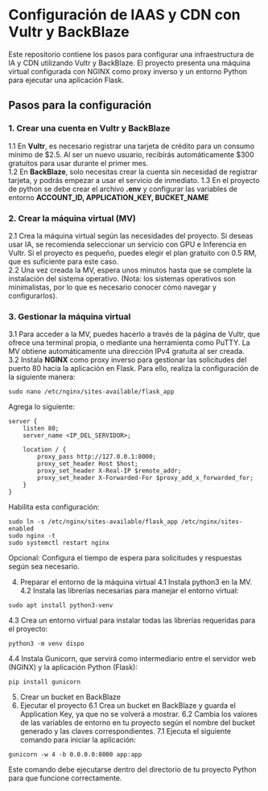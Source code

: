 # Configuración de IAAS y CDN con Vultr y BackBlaze

Este repositorio contiene los pasos para configurar una infraestructura de IA y CDN utilizando Vultr y BackBlaze. El proyecto presenta una máquina virtual configurada con NGINX como proxy inverso y un entorno Python para ejecutar una aplicación Flask.

## Pasos para la configuración

### 1. Crear una cuenta en Vultr y BackBlaze
1.1 En **Vultr**, es necesario registrar una tarjeta de crédito para un consumo mínimo de $2.5. Al ser un nuevo usuario, recibirás automáticamente $300 gratuitos para usar durante el primer mes.  
1.2 En **BackBlaze**, solo necesitas crear la cuenta sin necesidad de registrar tarjeta, y podrás empezar a usar el servicio de inmediato.
1.3 En el proyecto de python se debe crear el archivo **.env** y configurar las variables de entorno **ACCOUNT_ID, APPLICATION_KEY, BUCKET_NAME**

### 2. Crear la máquina virtual (MV)
2.1 Crea la máquina virtual según las necesidades del proyecto. Si deseas usar IA, se recomienda seleccionar un servicio con GPU e Inferencia en Vultr. Si el proyecto es pequeño, puedes elegir el plan gratuito con 0.5 RM, que es suficiente para este caso.  
2.2 Una vez creada la MV, espera unos minutos hasta que se complete la instalación del sistema operativo. (Nota: los sistemas operativos son minimalistas, por lo que es necesario conocer cómo navegar y configurarlos).

### 3. Gestionar la máquina virtual
3.1 Para acceder a la MV, puedes hacerlo a través de la página de Vultr, que ofrece una terminal propia, o mediante una herramienta como PuTTY. La MV obtiene automáticamente una dirección IPv4 gratuita al ser creada.  
3.2 Instala **NGINX** como proxy inverso para gestionar las solicitudes del puerto 80 hacia la aplicación en Flask. Para ello, realiza la configuración de la siguiente manera:
```
sudo nano /etc/nginx/sites-available/flask_app
```
Agrega lo siguiente:
```
server {
    listen 80;
    server_name <IP_DEL_SERVIDOR>;

    location / {
        proxy_pass http://127.0.0.1:8000;
        proxy_set_header Host $host;
        proxy_set_header X-Real-IP $remote_addr;
        proxy_set_header X-Forwarded-For $proxy_add_x_forwarded_for;
    }
}
```
Habilita esta configuración:
```
sudo ln -s /etc/nginx/sites-available/flask_app /etc/nginx/sites-enabled
sudo nginx -t
sudo systemctl restart nginx
```
Opcional: Configura el tiempo de espera para solicitudes y respuestas según sea necesario.

4. Preparar el entorno de la máquina virtual
4.1 Instala python3 en la MV.
4.2 Instala las librerías necesarias para manejar el entorno virtual:
```
sudo apt install python3-venv
```
4.3 Crea un entorno virtual para instalar todas las librerías requeridas para el proyecto:
```
python3 -m venv dispo
```
4.4 Instala Gunicorn, que servirá como intermediario entre el servidor web (NGINX) y la aplicación Python (Flask):
```
pip install gunicorn
```
5. Crear un bucket en BackBlaze
6. Ejecutar el proyecto
6.1 Crea un bucket en BackBlaze y guarda el Application Key, ya que no se volverá a mostrar.
6.2 Cambia los valores de las variables de entorno en tu proyecto según el nombre del bucket generado y las claves correspondientes.
7.1 Ejecuta el siguiente comando para iniciar la aplicación:
```
gunicorn -w 4 -b 0.0.0.0:8000 app:app
```
Este comando debe ejecutarse dentro del directorio de tu proyecto Python para que funcione correctamente.
